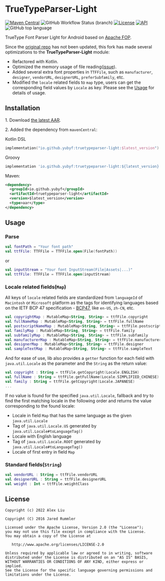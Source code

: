 # TrueTypeParser-Light

[![Maven Central](https://img.shields.io/maven-central/v/io.github.yubyf/truetypeparser-light?color=informational&label=Maven%20Central)](https://search.maven.org/artifact/io.github.yubyf/truetypeparser-light)
![GitHub Workflow Status (branch)](https://img.shields.io/github/workflow/status/yubyf/TrueTypeParser-Light/CI/master?label=Test&logo=github)
[![License](https://img.shields.io/github/license/Yubyf/TruetypeParser-Light)](https://github.com/Yubyf/truetypeparser/blob/master/LICENSE)
[![API](https://img.shields.io/badge/API-21%2B-blue.svg?style=flat)](https://android-arsenal.com/api?level=21)
![GitHub top language](https://img.shields.io/github/languages/top/yubyf/TruetypeParser-Light)

TrueType Font Parser Light for Android based on [Apache FOP](http://xmlgraphics.apache.org/fop/).

Since the [original repo](https://github.com/jaredrummler/TrueTypeParser) has not been updated, this fork has made several optimizations to the **TrueTypeParser-Light** module:

- Refactored with Kotlin.
- Optimized the memory usage of file reading([issue](https://github.com/jaredrummler/TrueTypeParser/issues/4)).
- Added several extra font properties in `TTFFile`, such as `manufacturer`, `designer`, `vendorURL`, `designerURL`, `preferSubfamily`, etc.
- Modified the `locale` related fields to `map` type, users can get the corresponding field values by `Locale` as key. Please see the [Usage](#Usage) for details of usage.

## Installation

1\. Download [the latest AAR](https://repo1.maven.org/maven2/io/github/yubyf/truetypeparser-light/2.0.1/truetypeparser-light-2.0.1.aar).

2\. Added the dependency from `mavenCentral`:

Kotlin DSL

 ```Kotlin
 implementation("io.github.yubyf:truetypeparser-light:$latest_version")
 ```

Groovy

 ```groovy
 implementation 'io.github.yubyf:truetypeparser-light:${latest_version}'
 ```

Maven:

```xml
<dependency>
  <groupId>io.github.yubyf</groupId>
  <artifactId>truetypeparser-light</artifactId>
  <version>$latest_version</version>
  <type>aar</type>
</dependency>
```

## Usage

### Parse

```kotlin
val fontPath = "Your font path"
val ttfFile: TTFFile = TTFFile.open(File(fontPath))
```

or

```kotlin
val inputStream = "Your font InputStream(File|Assets|...)"
val ttfFile: TTFFile = TTFFile.open(inputStream)
```

### Locale related fields(`Map`)

All keys of `locale` related fields are standardized from `languageId` of `Macintosh` or `Microsoft` platform as the tags for identifying languages based on the IETF BCP 47 specification - [BCP47](https://tools.ietf.org/html/bcp47), like `en-US`, `zh-CN`, etc.

```kotlin
val copyrightMap : MutableMap<String, String> = ttfFile.copyright
val fullNameMap : MutableMap<String, String> = ttfFile.fullName
val postscriptNameMap : MutableMap<String, String> = ttfFile.postscriptName
val familyMap : MutableMap<String, String> = ttfFile.family
val subfamilyMap : MutableMap<String, String> = ttfFile.subfamily
val manufacturerMap : MutableMap<String, String> = ttfFile.manufacturer
val designerMap : MutableMap<String, String> = ttfFile.designer
val sampleTextMap : MutableMap<String, String> = ttfFile.sampleText
```

And for ease of use, lib also provides a `getter` function for each field with `java.util.Locale` as the parameter  and the `String` as the return value:

```kotlin
val copyright : String = ttfFile.getCopyright(Locale.ENGLISH)
val fullName : String = ttfFile.getFullName(Locale.SIMPLIFIED_CHINESE)
val family : String = ttfFile.getCopyright(Locale.JAPANESE)
...
```

If no value is found for the specified `java.util.Locale`, fallback and try to find the first matching locale in the following order and returns the value corresponding to the found locale:
 - Locale in field `Map` that has the same language as the given `java.util.Locale`
 - Tag of `java.util.Locale.US` generated by `java.util.Locale#toLanguageTag()`
 - Locale with English language
 - Tag of `java.util.Locale.ROOT` generated by `java.util.Locale#toLanguageTag()`
 - Locale of first entry in field `Map`

### Standard fields(`String`)


```kotlin
val vendorURL : String = ttfFile.vendorURL
val designerURL : String = ttfFile.designerURL
val weight : Int = ttfFile.weightClass
```

## License

    Copyright (c) 2022 Alex Liu

    Copyright (C) 2016 Jared Rummler

    Licensed under the Apache License, Version 2.0 (the "License");
    you may not use this file except in compliance with the License.
    You may obtain a copy of the License at

       http://www.apache.org/licenses/LICENSE-2.0

    Unless required by applicable law or agreed to in writing, software
    distributed under the License is distributed on an "AS IS" BASIS,
    WITHOUT WARRANTIES OR CONDITIONS OF ANY KIND, either express or implied.
    See the License for the specific language governing permissions and
    limitations under the License.

